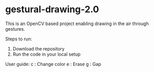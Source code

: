 
# gestural-drawing-2.0
This is an OpenCV based project enabling drawing in the air through gestures.

Steps to run:
1. Download the repository
2. Run the code in your local setup

User guide:
c : Change color
e : Erase
g : Gap